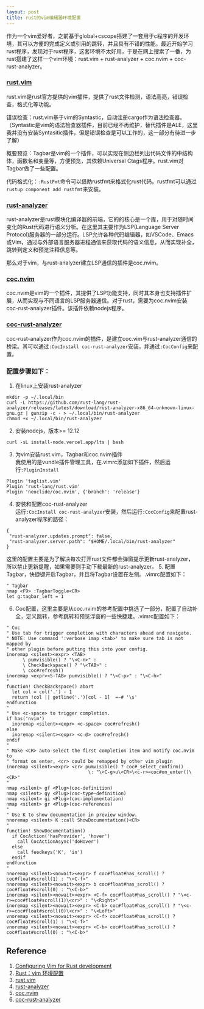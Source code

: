 ```yaml
---
layout: post
title: rust的vim编辑器环境配置
---
```


作为一个vim爱好者，之前基于global+cscope搭建了一套用于c程序的开发环境，其可以方便的完成定义或引用的跳转，并且具有不错的性能。最近开始学习rust程序，发现对于rust程序，这套环境不太好用，于是在网上搜索了一番，为rust搭建了这样一个vim环境：rust.vim + rust-analyzer + coc.nvim + coc-rust-analyzer。

### [rust.vim][3]

rust.vim是rust官方提供的vim插件，提供了rust文件检测，语法高亮，错误检查，格式化等功能。

错误检查：rust.vim基于vim的Syntastic，自动注册cargo作为语法检查器。（Syntastic是vim的语法检查器插件，目前已经不再维护，替代插件是ALE，这里我并没有安装Syntasitic插件，但是错误检查是可以工作的，这一部分有待进一步了解）

概要预览：Tagbar是vim的一个插件，可以实现在侧边栏列出代码文件的中结构体，函数名和变量等，方便预览，其依赖Universal Ctags程序。rust.vim对Tagbar做了一些配置。

代码格式化：`:RustFmt`命令可以借助rustfmt来格式化rust代码。rustfmt可以通过`rustup component add rustfmt`来安装。

### [rust-analyzer][4]

rust-analyzer是rust模块化编译器的前端，它的的核心是一个库，用于对随时间变化的Rust代码进行语义分析。在这里其主要作为LSP(Language Server Protocol)服务器的一部分运行。LSP允许各种代码编辑器，如VSCode、Emacs或Vim，通过与外部语言服务器进程通信来获取代码的语义信息，从而实现补全，跳转到定义和预览注释信息等。

那么对于vim，与rust-analyzer建立LSP通信的插件是coc.nvim。


### [coc.nvim][5]

coc.nvim是vim的一个插件，其提供了LSP功能支持，同时其本身也支持插件扩展，从而实现与不同语言的LSP服务器通信。对于rust，需要为coc.nvim安装coc-rust-analyzer插件。该插件依赖nodejs程序。

### [coc-rust-analyzer][6]

coc-rust-analyzer作为coc.nvim的插件，是建立coc.vim与rust-analyzer通信的桥梁。其可以通过`:CocInstall coc-rust-analyzer`安装，并通过`:CocConfig`来配置。

### 配置步骤如下：
1. 在linux上安装rust-analyzer
```
mkdir -p ~/.local/bin
curl -L https://github.com/rust-lang/rust-analyzer/releases/latest/download/rust-analyzer-x86_64-unknown-linux-gnu.gz | gunzip -c - > ~/.local/bin/rust-analyzer
chmod +x ~/.local/bin/rust-analyzer
```
2. 安装nodejs，版本>= 12.12
```
curl -sL install-node.vercel.app/lts | bash
```
3. 为vim安装rust.vim，Tagbar和coc.nvim插件  
我使用的是vundle插件管理工具，在.vimrc添加如下插件，然后运行`:PluginInstall`
```
Plugin 'taglist.vim'
Plugin 'rust-lang/rust.vim'
Plugin 'neoclide/coc.nvim', {'branch': 'release'} 
```
4. 安装和配置coc-rust-analyzer  
运行`:CocInstall coc-rust-analyzer`安装，然后运行`:CocConfig`来配置rust-analyzer程序的路径：
```
{
 "rust-analyzer.updates.prompt": false,
 "rust-analyzer.server.path": "$HOME/.local/bin/rust-analyzer"
}
```
这里的配置主要是为了解决每次打开rust文件都会弹窗提示更新rust-analyzer，所以禁止更新提醒，如果需要则手动下载最新的rust-analyzer。
5. 配置Tagbar，快捷键开启Tagbar，并且将Tagbar设置在左侧。.vimrc配置如下：  
```
" Tagbar
nmap <F9> :TagbarToggle<CR>
let g:tagbar_left = 1
```
6. Coc配置，这里主要是从coc.nvim的参考配置中挑选了一部分，配置了自动补全，定义跳转，参考跳转和预览浮窗的一些快捷建。.vimrc配置如下：
```
" Coc
" Use tab for trigger completion with characters ahead and navigate.
" NOTE: Use command ':verbose imap <tab>' to make sure tab is not mapped by
" other plugin before putting this into your config.
inoremap <silent><expr> <TAB>
      \ pumvisible() ? "\<C-n>" :
      \ CheckBackspace() ? "\<TAB>" :
      \ coc#refresh()
inoremap <expr><S-TAB> pumvisible() ? "\<C-p>" : "\<C-h>"
"
function! CheckBackspace() abort
  let col = col('.') - 1
  return !col || getline('.')[col - 1]  =~# '\s'
endfunction
"
" Use <c-space> to trigger completion.
if has('nvim')
  inoremap <silent><expr> <c-space> coc#refresh()
else
  inoremap <silent><expr> <c-@> coc#refresh()
endif
"
" Make <CR> auto-select the first completion item and notify coc.nvim to
" format on enter, <cr> could be remapped by other vim plugin
inoremap <silent><expr> <cr> pumvisible() ? coc#_select_confirm()
                              \: "\<C-g>u\<CR>\<c-r>=coc#on_enter()\<CR>"
"
nmap <silent> gf <Plug>(coc-definition)
nmap <silent> gy <Plug>(coc-type-definition)
nmap <silent> gi <Plug>(coc-implementation)
nmap <silent> gr <Plug>(coc-references)
"
" Use K to show documentation in preview window.
nnoremap <silent> K :call ShowDocumentation()<CR>
"
function! ShowDocumentation()
  if CocAction('hasProvider', 'hover')
    call CocActionAsync('doHover')
  else
    call feedkeys('K', 'in')
  endif
endfunction
"
nnoremap <silent><nowait><expr> f coc#float#has_scroll() ? coc#float#scroll(1) : "\<C-f>"
nnoremap <silent><nowait><expr> b coc#float#has_scroll() ? coc#float#scroll(0) : "\<C-b>"
inoremap <silent><nowait><expr> <C-f> coc#float#has_scroll() ? "\<c-r>=coc#float#scroll(1)\<cr>" : "\<Right>"
inoremap <silent><nowait><expr> <C-b> coc#float#has_scroll() ? "\<c-r>=coc#float#scroll(0)\<cr>" : "\<Left>"
vnoremap <silent><nowait><expr> <C-f> coc#float#has_scroll() ? coc#float#scroll(1) : "\<C-f>"
vnoremap <silent><nowait><expr> <C-b> coc#float#has_scroll() ? coc#float#scroll(0) : "\<C-b>"
```

## Reference
1. [Configuring Vim for Rust development][1]
2. [Rust：vim 环境配置][2]
3. [rust.vim][3]
4. [rust-analyzer][4]
5. [coc.nvim][5]
6. [coc-rust-analyzer][6]

[1]: https://blog.logrocket.com/configuring-vim-rust-development/
[2]: https://blog.csdn.net/m0_37952030/article/details/118372011
[3]: https://github.com/rust-lang/rust.vim
[4]: https://github.com/rust-lang/rust-analyzer
[5]: https://github.com/neoclide/coc.nvim/
[6]: https://github.com/fannheyward/coc-rust-analyzer